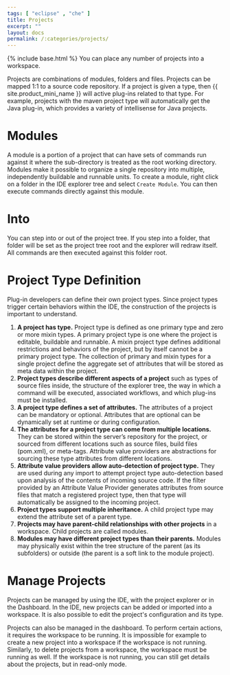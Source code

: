```yaml
---
tags: [ "eclipse" , "che" ]
title: Projects
excerpt: ""
layout: docs
permalink: /:categories/projects/
---
```

{% include base.html %}
You can place any number of projects into a workspace.

Projects are combinations of modules, folders and files. Projects can be mapped 1:1 to a source code repository. If a project is given a type, then {{ site.product_mini_name }} will active plug-ins related to that type. For example, projects with the maven project type will automatically get the Java plug-in, which provides a variety of intellisense for Java projects.

# Modules  
A module is a portion of a project that can have sets of commands run against it where the sub-directory is treated as the root working directory. Modules make it possible to organize a single repository into multiple, independently buildable and runnable units. To create a module, right click on a folder in the IDE explorer tree and select `Create Module`.  You can then execute commands directly against this module.

# Into  
You can step into or out of the project tree. If you step into a folder, that folder will be set as the project tree root and the explorer will redraw itself. All commands are then executed against this folder root.

# Project Type Definition  
Plug-in developers can define their own project types. Since project types trigger certain behaviors within the IDE, the construction of the projects is important to understand.

1. **A project has type.** Project type is defined as one primary type and zero or more mixin types. A primary project type is one where the project is editable, buildable and runnable. A mixin project type defines additional restrictions and behaviors of the project, but by itself cannot be a primary project type. The collection of primary and mixin types for a single project define the aggregate set of attributes that will be stored as meta data within the project.
2. **Project types describe different aspects of a project** such as types of source files inside, the structure of the explorer tree, the way in which a command will be executed, associated workflows, and which plug-ins must be installed.
3. **A project type defines a set of attributes.** The attributes of a project can be mandatory or optional. Attributes that are optional can be dynamically set at runtime or during configuration.
4. **The attributes for a project type can come from multiple locations.** They can be stored within the server’s repository for the project, or sourced from different locations such as source files, build files (pom.xml), or meta-tags. Attribute value providers are abstractions for sourcing these type attributes from different locations.
5. **Attribute value providers allow auto-detection of project type.** They are used during any import to attempt project type auto-detection based upon analysis of the contents of incoming source code. If the filter provided by an Attribute Value Provider generates attributes from source files that match a registered project type, then that type will automatically be assigned to the incoming project.
6. **Project types support multiple inheritance.** A child project type may extend the attribute set of a parent type.
7. **Projects may have parent-child relationships with other projects** in a workspace. Child projects are called modules.
8. **Modules may have different project types than their parents.** Modules may physically exist within the tree structure of the parent (as its subfolders) or outside (the parent is a soft link to the module project).

# Manage Projects

Projects can be managed by using the IDE, with the project explorer or in the Dashboard. In the IDE, new projects can be added or imported into a workspace. It is also possible to edit the project's configuration and its type.

Projects can also be managed in the dashboard. To perform certain actions, it requires the workspace to be running. It is impossible for example to create a new project into a workspace if the workspace is not running. Similarly, to delete projects from a workspace, the workspace must be running as well. If the workspace is not running, you can still get details about the projects, but in read-only mode.
